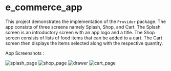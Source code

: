 # e_commerce_app

This project demonstrates the implementation of the ```Provider``` package.
The app consists of three screens namely Splash, Shop, and Cart.
The Splash screen is an introductory screen with an app logo and a title.
The Shop screen consists of lists of food items that can be added to a cart.
The Cart screen then displays the items selected along with the respective quantity.

App Screenshots :

![splash_page](https://github.com/rishirizz/e_commerce_app/assets/76464776/1e462c51-c83a-4d59-ac00-476f22af5a3a)
![shop_page](https://github.com/rishirizz/e_commerce_app/assets/76464776/900546e4-7cf2-4c54-a874-990922554243)
![drawer](https://github.com/rishirizz/e_commerce_app/assets/76464776/ed55ecae-cb6e-488f-aad0-c5273c3a85a0)
![cart_page](https://github.com/rishirizz/e_commerce_app/assets/76464776/8b9401db-7034-448f-8a81-fe7e12995395)
